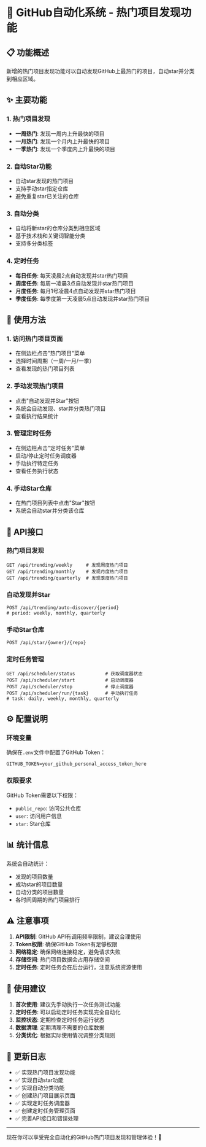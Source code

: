 # 🚀 GitHub自动化系统 - 热门项目发现功能

## 📋 功能概述

新增的热门项目发现功能可以自动发现GitHub上最热门的项目，自动star并分类到相应区域。

## ✨ 主要功能

### 1. 热门项目发现
- **一周热门**: 发现一周内上升最快的项目
- **一月热门**: 发现一个月内上升最快的项目  
- **一季热门**: 发现一个季度内上升最快的项目

### 2. 自动Star功能
- 自动star发现的热门项目
- 支持手动star指定仓库
- 避免重复star已关注的仓库

### 3. 自动分类
- 自动将新star的仓库分类到相应区域
- 基于技术栈和关键词智能分类
- 支持多分类标签

### 4. 定时任务
- **每日任务**: 每天凌晨2点自动发现并star热门项目
- **周度任务**: 每周一凌晨3点自动发现并star热门项目
- **月度任务**: 每月1号凌晨4点自动发现并star热门项目
- **季度任务**: 每季度第一天凌晨5点自动发现并star热门项目

## 🎯 使用方法

### 1. 访问热门项目页面
- 在侧边栏点击"热门项目"菜单
- 选择时间周期（一周/一月/一季）
- 查看发现的热门项目列表

### 2. 手动发现热门项目
- 点击"自动发现并Star"按钮
- 系统会自动发现、star并分类热门项目
- 查看执行结果统计

### 3. 管理定时任务
- 在侧边栏点击"定时任务"菜单
- 启动/停止定时任务调度器
- 手动执行特定任务
- 查看任务执行状态

### 4. 手动Star仓库
- 在热门项目列表中点击"Star"按钮
- 系统会自动star并分类该仓库

## 🔧 API接口

### 热门项目发现
```
GET /api/trending/weekly     # 发现周度热门项目
GET /api/trending/monthly    # 发现月度热门项目
GET /api/trending/quarterly  # 发现季度热门项目
```

### 自动发现并Star
```
POST /api/trending/auto-discover/{period}
# period: weekly, monthly, quarterly
```

### 手动Star仓库
```
POST /api/star/{owner}/{repo}
```

### 定时任务管理
```
GET /api/scheduler/status           # 获取调度器状态
POST /api/scheduler/start           # 启动调度器
POST /api/scheduler/stop            # 停止调度器
POST /api/scheduler/run/{task}      # 手动执行任务
# task: daily, weekly, monthly, quarterly
```

## ⚙️ 配置说明

### 环境变量
确保在`.env`文件中配置了GitHub Token：
```
GITHUB_TOKEN=your_github_personal_access_token_here
```

### 权限要求
GitHub Token需要以下权限：
- `public_repo`: 访问公共仓库
- `user`: 访问用户信息
- `star`: Star仓库

## 📊 统计信息

系统会自动统计：
- 发现的项目数量
- 成功star的项目数量
- 自动分类的项目数量
- 各时间周期的热门项目排行

## ⚠️ 注意事项

1. **API限制**: GitHub API有调用频率限制，建议合理使用
2. **Token权限**: 确保GitHub Token有足够权限
3. **网络稳定**: 确保网络连接稳定，避免请求失败
4. **存储空间**: 热门项目数据会占用存储空间
5. **定时任务**: 定时任务会在后台运行，注意系统资源使用

## 🎉 使用建议

1. **首次使用**: 建议先手动执行一次任务测试功能
2. **定时任务**: 可以启动定时任务实现完全自动化
3. **监控状态**: 定期检查定时任务运行状态
4. **数据清理**: 定期清理不需要的仓库数据
5. **分类优化**: 根据实际使用情况调整分类规则

## 🔄 更新日志

- ✅ 实现热门项目发现功能
- ✅ 实现自动star功能
- ✅ 实现自动分类功能
- ✅ 创建热门项目展示页面
- ✅ 实现定时任务调度器
- ✅ 创建定时任务管理页面
- ✅ 完善API接口和错误处理

---

现在你可以享受完全自动化的GitHub热门项目发现和管理体验！🎊
